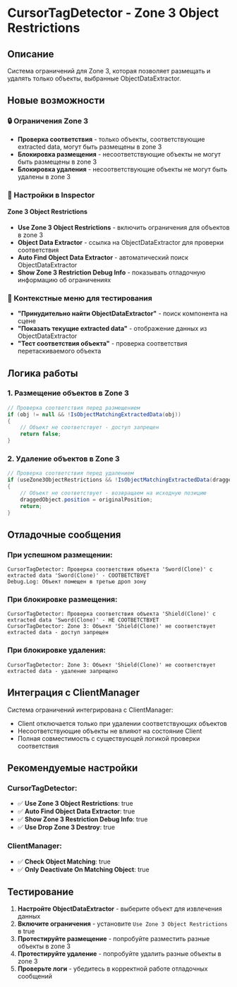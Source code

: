 # CursorTagDetector - Zone 3 Object Restrictions

## Описание
Система ограничений для Zone 3, которая позволяет размещать и удалять только объекты, выбранные ObjectDataExtractor.

## Новые возможности

### 🔒 Ограничения Zone 3
- **Проверка соответствия** - только объекты, соответствующие extracted data, могут быть размещены в zone 3
- **Блокировка размещения** - несоответствующие объекты не могут быть размещены в zone 3
- **Блокировка удаления** - несоответствующие объекты не могут быть удалены в zone 3

### 🔧 Настройки в Inspector

#### Zone 3 Object Restrictions
- **Use Zone 3 Object Restrictions** - включить ограничения для объектов в zone 3
- **Object Data Extractor** - ссылка на ObjectDataExtractor для проверки соответствия
- **Auto Find Object Data Extractor** - автоматический поиск ObjectDataExtractor
- **Show Zone 3 Restriction Debug Info** - показывать отладочную информацию об ограничениях

### 🎯 Контекстные меню для тестирования
- **"Принудительно найти ObjectDataExtractor"** - поиск компонента на сцене
- **"Показать текущие extracted data"** - отображение данных из ObjectDataExtractor
- **"Тест соответствия объекта"** - проверка соответствия перетаскиваемого объекта

## Логика работы

### 1. Размещение объектов в Zone 3
```csharp
// Проверка соответствия перед размещением
if (obj != null && !IsObjectMatchingExtractedData(obj))
{
    // Объект не соответствует - доступ запрещен
    return false;
}
```

### 2. Удаление объектов в Zone 3
```csharp
// Проверка соответствия перед удалением
if (useZone3ObjectRestrictions && !IsObjectMatchingExtractedData(draggedObject.gameObject))
{
    // Объект не соответствует - возвращаем на исходную позицию
    draggedObject.position = originalPosition;
    return;
}
```

## Отладочные сообщения

### При успешном размещении:
```
CursorTagDetector: Проверка соответствия объекта 'Sword(Clone)' с extracted data 'Sword(Clone)' - СООТВЕТСТВУЕТ
Debug.Log: Объект помещен в третью дроп зону
```

### При блокировке размещения:
```
CursorTagDetector: Проверка соответствия объекта 'Shield(Clone)' с extracted data 'Sword(Clone)' - НЕ СООТВЕТСТВУЕТ
CursorTagDetector: Zone 3: Объект 'Shield(Clone)' не соответствует extracted data - доступ запрещен
```

### При блокировке удаления:
```
CursorTagDetector: Zone 3: Объект 'Shield(Clone)' не соответствует extracted data - удаление запрещено
```

## Интеграция с ClientManager

Система ограничений интегрирована с ClientManager:
- Client отключается только при удалении соответствующих объектов
- Несоответствующие объекты не влияют на состояние Client
- Полная совместимость с существующей логикой проверки соответствия

## Рекомендуемые настройки

### CursorTagDetector:
- ✅ **Use Zone 3 Object Restrictions**: true
- ✅ **Auto Find Object Data Extractor**: true
- ✅ **Show Zone 3 Restriction Debug Info**: true
- ✅ **Use Drop Zone 3 Destroy**: true

### ClientManager:
- ✅ **Check Object Matching**: true
- ✅ **Only Deactivate On Matching Object**: true

## Тестирование

1. **Настройте ObjectDataExtractor** - выберите объект для извлечения данных
2. **Включите ограничения** - установите `Use Zone 3 Object Restrictions` в true
3. **Протестируйте размещение** - попробуйте разместить разные объекты в zone 3
4. **Протестируйте удаление** - попробуйте удалить разные объекты в zone 3
5. **Проверьте логи** - убедитесь в корректной работе отладочных сообщений
